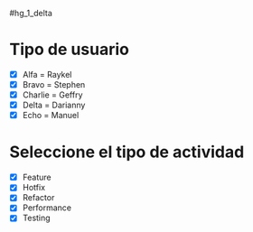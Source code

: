 #hg_1_delta

# Tipo de usuario
- [x] Alfa = Raykel
- [x] Bravo = Stephen 
- [x] Charlie = Geffry
- [x] Delta = Darianny
- [x] Echo = Manuel

# Seleccione el tipo de actividad
- [x] Feature
- [x] Hotfix
- [x] Refactor
- [x] Performance
- [x] Testing
